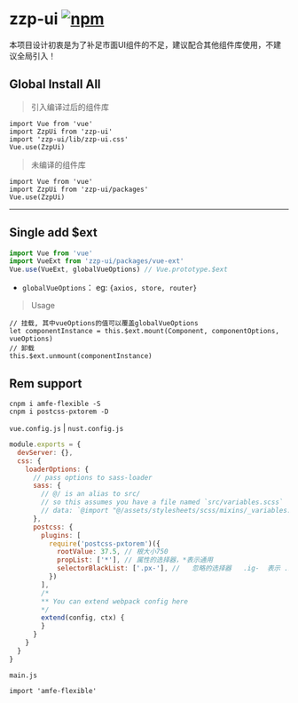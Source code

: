 # zzp-ui [![npm](https://img.shields.io/npm/v/zzp-ui.svg?style=flat-square)](https://www.npmjs.com/package/zzp-ui)

本项目设计初衷是为了补足市面UI组件的不足，建议配合其他组件库使用，不建议全局引入！


## Global Install All

> 引入编译过后的组件库
```
import Vue from 'vue'
import ZzpUi from 'zzp-ui'
import 'zzp-ui/lib/zzp-ui.css'
Vue.use(ZzpUi)
```
> 未编译的组件库
```
import Vue from 'vue'
import ZzpUi from 'zzp-ui/packages'
Vue.use(ZzpUi)
```

---

## Single add $ext
```javascript
import Vue from 'vue'
import VueExt from 'zzp-ui/packages/vue-ext'
Vue.use(VueExt, globalVueOptions) // Vue.prototype.$ext
```
* `globalVueOptions`： eg: `{axios, store, router}`

> Usage
 ```
 // 挂载, 其中vueOptions的值可以覆盖globalVueOptions
 let componentInstance = this.$ext.mount(Component, componentOptions, vueOptions)
 // 卸载
 this.$ext.unmount(componentInstance)
 ```


## Rem support
```
cnpm i amfe-flexible -S
cnpm i postcss-pxtorem -D 
```

`vue.config.js` | `nust.config.js`
```javascript
module.exports = {
  devServer: {},
  css: {
    loaderOptions: {
      // pass options to sass-loader
      sass: {
        // @/ is an alias to src/
        // so this assumes you have a file named `src/variables.scss`
        // data: `@import "@/assets/stylesheets/scss/mixins/_variables.scss";`
      },
      postcss: {
        plugins: [
          require('postcss-pxtorem')({
            rootValue: 37.5, // 根大小750
            propList: ['*'], // 属性的选择器，*表示通用
            selectorBlackList: ['.px-'], //   忽略的选择器   .ig-  表示 .ig- 开头的都不会转换
          })
        ],
        /*
        ** You can extend webpack config here
        */
        extend(config, ctx) {
        }
      }
    }
  }
}
```
`main.js`
```
import 'amfe-flexible'
```

